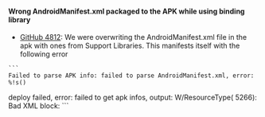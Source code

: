 #### Wrong AndroidManifest.xml packaged to the APK while using binding library

   * [GitHub 4812][0]: We were overwriting the AndroidManifest.xml file
    in the apk with ones from Support Libraries. This manifests itself
    with the following error

    ```
    Failed to parse APK info: failed to parse AndroidManifest.xml, error: %!s()
deploy failed, error: failed to get apk infos, output: W/ResourceType( 5266): Bad XML block:
    ```


 [0]: https://github.com/xamarin/xamarin-android/pull/4812